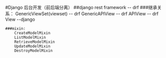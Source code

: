 #Django 后台开发（前后端分离）
##django rest framework -- drf
    ###继承关系：
        GenericViewSet(viewset)   -- drf
            GenericAPIView        -- drf
                APIView           -- drf
                    View          --django
                
    ###mixin:           
        CreateModelMixin
        ListModelMixin
        RetrieveModelMixin
        UpdateModelMixin
        DestroyModelMixin
